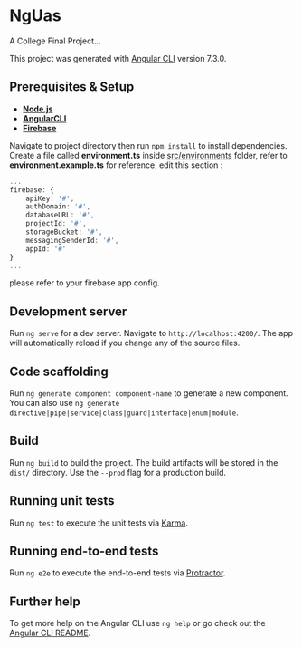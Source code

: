 # NgUas
A College Final Project...

This project was generated with [Angular CLI](https://github.com/angular/angular-cli) version 7.3.0.

## Prerequisites & Setup

- **[Node.js](https://nodejs.org/en/)**
- **[AngularCLI](https://angular.io)**
- **[Firebase](https://firebase.google.com/)**

Navigate to project directory then run `npm install` to install dependencies.
Create a file called <b>environment.ts</b> inside [src/environments](https://github.com/kaboel/ng-uas/tree/master/src/environments) folder, refer to <b>environment.example.ts</b> for reference,
edit this section :
````typescript
...
firebase: {
    apiKey: '#',
    authDomain: '#',
    databaseURL: '#',
    projectId: '#',
    storageBucket: '#',
    messagingSenderId: '#',
    appId: '#'
}
...
````
please refer to your firebase app config.

## Development server

Run `ng serve` for a dev server. Navigate to `http://localhost:4200/`. The app will automatically reload if you change any of the source files.

## Code scaffolding

Run `ng generate component component-name` to generate a new component. You can also use `ng generate directive|pipe|service|class|guard|interface|enum|module`.

## Build

Run `ng build` to build the project. The build artifacts will be stored in the `dist/` directory. Use the `--prod` flag for a production build.

## Running unit tests

Run `ng test` to execute the unit tests via [Karma](https://karma-runner.github.io).

## Running end-to-end tests

Run `ng e2e` to execute the end-to-end tests via [Protractor](http://www.protractortest.org/).

## Further help

To get more help on the Angular CLI use `ng help` or go check out the [Angular CLI README](https://github.com/angular/angular-cli/blob/master/README.md).
